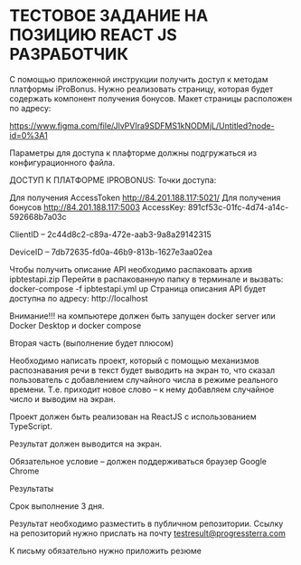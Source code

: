 # ТЕСТОВОЕ ЗАДАНИЕ НА ПОЗИЦИЮ REACT JS РАЗРАБОТЧИК

С помощью приложенной инструкции получить доступ к методам платформы iProBonus. Нужно реализовать страницу, которая будет содержать компонент получения бонусов. Макет страницы расположен по адресу:

https://www.figma.com/file/JlvPVIra9SDFMS1kNODMjL/Untitled?node-id=0%3A1

Параметры для доступа к плафторме должны подгружаться из конфигурационного файла.

ДОСТУП К ПЛАТФОРМЕ IPROBONUS:
Точки доступа:

Для получения AccessToken http://84.201.188.117:5021/
Для получения бонусов http://84.201.188.117:5003
AccessKey: 891cf53c-01fc-4d74-a14c-592668b7a03c

ClientID – 2c44d8c2-c89a-472e-aab3-9a8a29142315

DeviceID – 7db72635-fd0a-46b9-813b-1627e3aa02ea

Чтобы получить описание API необходимо распаковать архив ipbtestapi.zip Перейти в распакованную папку в терминале и вызвать: docker-compose -f ipbtestapi.yml up Страница описания API будет доступна по адресу: http://localhost

Внимание!!! на компьютере должен быть запущен docker server или Docker Desktop и docker compose

Вторая часть (выполнение будет плюсом)

Необходимо написать проект, который с помощью механизмов распознавания речи в текст будет выводить на экран то, что сказал пользователь с добавлением случайного числа в режиме реального времени. Т.е. приходит новое слово – к нему добавляем случайное число и выводим на экран.

Проект должен быть реализован на ReactJS с использованием TypeScript.

Результат должен выводится на экран.

Обязательное условие – должен поддерживаться браузер Google Chrome

Результаты

Срок выполнение 3 дня.

Результат необходимо разместить в публичном репозитории.
Ссылку на репозиторий нужно прислать на почту testresult@progressterra.com

К письму обязательно нужно приложить резюме
